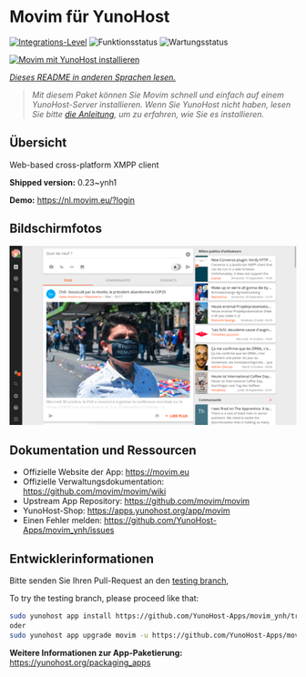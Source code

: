 <!--
N.B.: Diese README wurde automatisch von <https://github.com/YunoHost/apps/tree/master/tools/readme_generator> generiert.
Sie darf NICHT von Hand bearbeitet werden.
-->

# Movim für YunoHost

[![Integrations-Level](https://dash.yunohost.org/integration/movim.svg)](https://dash.yunohost.org/appci/app/movim) ![Funktionsstatus](https://ci-apps.yunohost.org/ci/badges/movim.status.svg) ![Wartungsstatus](https://ci-apps.yunohost.org/ci/badges/movim.maintain.svg)

[![Movim mit YunoHost installieren](https://install-app.yunohost.org/install-with-yunohost.svg)](https://install-app.yunohost.org/?app=movim)

*[Dieses README in anderen Sprachen lesen.](./ALL_README.md)*

> *Mit diesem Paket können Sie Movim schnell und einfach auf einem YunoHost-Server installieren.
Wenn Sie YunoHost nicht haben, lesen Sie bitte [die Anleitung](https://yunohost.org/#/install), um zu erfahren, wie Sie es installieren.*

## Übersicht

Web-based cross-platform XMPP client

**Shipped version:** 0.23~ynh1

**Demo:** <https://nl.movim.eu/?login>

## Bildschirmfotos

![Bildschirmfotos von Movim](./doc/screenshots/movim.png)

## Dokumentation und Ressourcen

- Offizielle Website der App: <https://movim.eu>
- Offizielle Verwaltungsdokumentation: <https://github.com/movim/movim/wiki>
- Upstream App Repository: <https://github.com/movim/movim>
- YunoHost-Shop: <https://apps.yunohost.org/app/movim>
- Einen Fehler melden: <https://github.com/YunoHost-Apps/movim_ynh/issues>

## Entwicklerinformationen

Bitte senden Sie Ihren Pull-Request an den [testing branch](https://github.com/YunoHost-Apps/movim_ynh/tree/testing),


To try the testing branch, please proceed like that:

```bash
sudo yunohost app install https://github.com/YunoHost-Apps/movim_ynh/tree/testing --debug
oder
sudo yunohost app upgrade movim -u https://github.com/YunoHost-Apps/movim_ynh/tree/testing --debug
```

**Weitere Informationen zur App-Paketierung:** <https://yunohost.org/packaging_apps>
